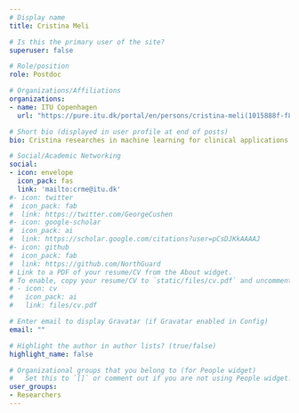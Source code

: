 ```yaml
---
# Display name
title: Cristina Meli

# Is this the primary user of the site?
superuser: false

# Role/position
role: Postdoc

# Organizations/Affiliations
organizations:
- name: ITU Copenhagen
  url: "https://pure.itu.dk/portal/en/persons/cristina-meli(1015888f-f853-4595-b3d1-84d525060f4d).html"

# Short bio (displayed in user profile at end of posts)
bio: Cristina researches in machine learning for clinical applications and neural natural language generation.

# Social/Academic Networking
social:
- icon: envelope
  icon_pack: fas
  link: 'mailto:crme@itu.dk'
#- icon: twitter
#  icon_pack: fab
#  link: https://twitter.com/GeorgeCushen
#- icon: google-scholar
#  icon_pack: ai
#  link: https://scholar.google.com/citations?user=pCsDJKkAAAAJ
#- icon: github
#  icon_pack: fab
#  link: https://github.com/NorthGuard
# Link to a PDF of your resume/CV from the About widget.
# To enable, copy your resume/CV to `static/files/cv.pdf` and uncomment the lines below.
# - icon: cv
#   icon_pack: ai
#   link: files/cv.pdf

# Enter email to display Gravatar (if Gravatar enabled in Config)
email: ""

# Highlight the author in author lists? (true/false)
highlight_name: false

# Organizational groups that you belong to (for People widget)
#   Set this to `[]` or comment out if you are not using People widget.
user_groups:
- Researchers
---
```


